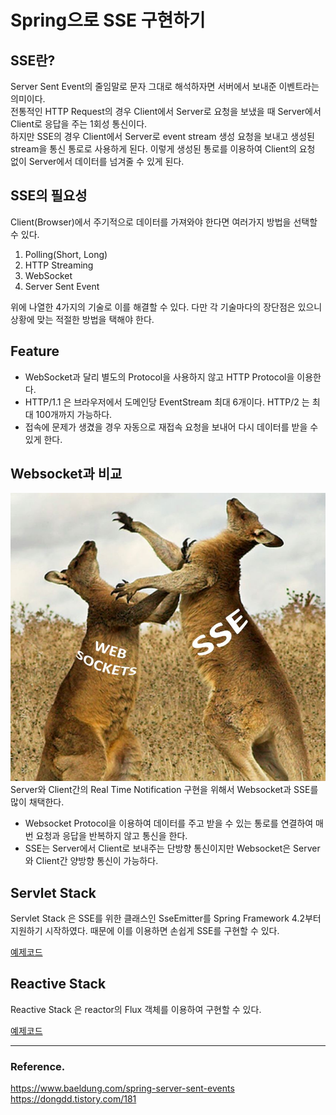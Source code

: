 # Spring으로 SSE 구현하기

## SSE란?
Server Sent Event의 줄임말로 문자 그대로 해석하자면 서버에서 보내준 이벤트라는 의미이다.   
전통적인 HTTP Request의 경우 Client에서 Server로 요청을 보냈을 때 Server에서 Client로 응답을 주는 1회성 통신이다.   
하지만 SSE의 경우 Client에서 Server로 event stream 생성 요청을 보내고 생성된 stream을 통신 통로로 사용하게 된다. 이렇게 생성된 통로를 이용하여 Client의 요청 없이 Server에서 데이터를 넘겨줄 수 있게 된다.

## SSE의 필요성
Client(Browser)에서 주기적으로 데이터를 가져와야 한다면 여러가지 방법을 선택할 수 있다.

1. Polling(Short, Long)
2. HTTP Streaming
3. WebSocket
4. Server Sent Event

위에 나열한 4가지의 기술로 이를 해결할 수 있다. 다만 각 기술마다의 장단점은 있으니 상황에 맞는 적절한 방법을 택해야 한다.

## Feature
- WebSocket과 달리 별도의 Protocol을 사용하지 않고 HTTP Protocol을 이용한다.
- HTTP/1.1 은 브라우저에서 도메인당 EventStream 최대 6개이다. HTTP/2 는 최대 100개까지 가능하다.
- 접속에 문제가 생겼을 경우 자동으로 재접속 요청을 보내어 다시 데이터를 받을 수 있게 한다.

## Websocket과 비교
![websocket_vs_sse](/readme_image/websocket_vs_sse.jpeg)
Server와 Client간의 Real Time Notification 구현을 위해서 Websocket과 SSE를 많이 채택한다.   

- Websocket Protocol을 이용하여 데이터를 주고 받을 수 있는 통로를 연결하여 매번 요청과 응답을 반복하지 않고 통신을 한다.
- SSE는 Server에서 Client로 보내주는 단방향 통신이지만 Websocket은 Server와 Client간 양방향 통신이 가능하다.

## Servlet Stack
Servlet Stack 은 SSE를 위한 클래스인 SseEmitter를 Spring Framework 4.2부터 지원하기 시작하였다. 때문에 이를 이용하면 손쉽게 SSE를 구현할 수 있다.   

[예제코드](/web/src/main/kotlin/io/slogan/web/sse/controller/EventController.kt)

## Reactive Stack
Reactive Stack 은 reactor의 Flux 객체를 이용하여 구현할 수 있다.

[예제코드](/webflux/src/main/kotlin/io/slogan/sse/webflux/controller/ConnectionController.kt)

---
### Reference.
https://www.baeldung.com/spring-server-sent-events   
https://dongdd.tistory.com/181   
